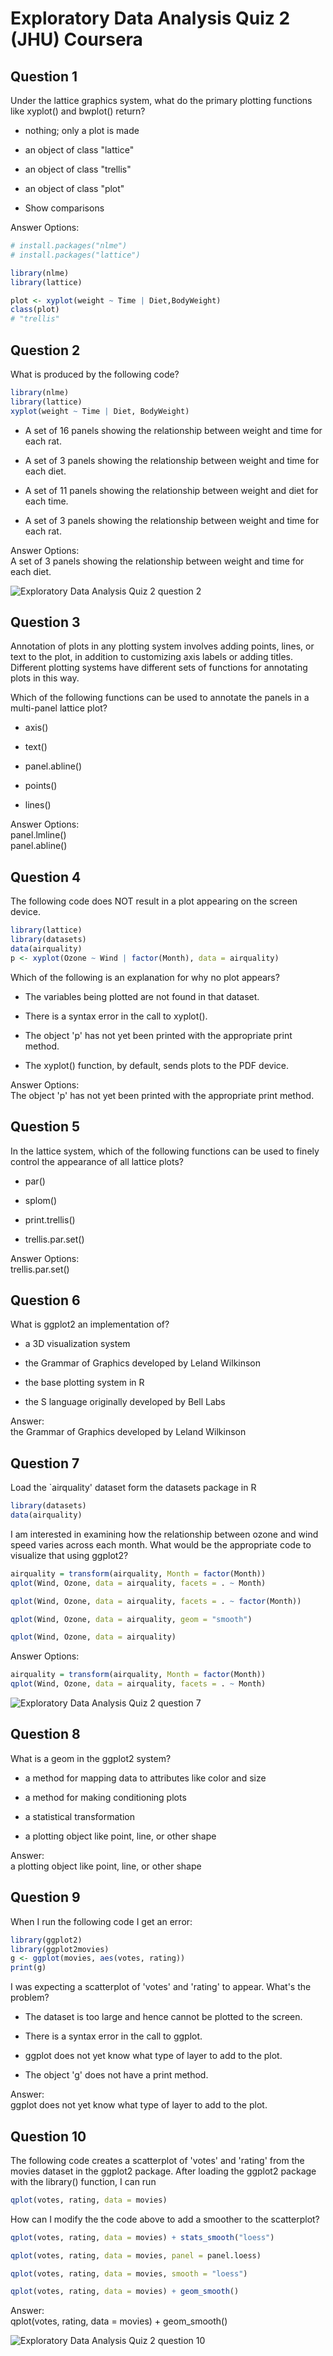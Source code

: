 # Exploratory Data Analysis Quiz 2 (JHU) Coursera

Question 1
----------
Under the lattice graphics system, what do the primary plotting functions like xyplot() and bwplot() return?

* nothing; only a plot is made

* an object of class "lattice"

* an object of class "trellis"

* an object of class "plot"

* Show comparisons

Answer Options: </br>

```R
# install.packages("nlme")
# install.packages("lattice") 

library(nlme)
library(lattice)

plot <- xyplot(weight ~ Time | Diet,BodyWeight)
class(plot)
# "trellis"
```

Question 2
----------
What is produced by the following code?

```R
library(nlme)
library(lattice)
xyplot(weight ~ Time | Diet, BodyWeight)
```

* A set of 16 panels showing the relationship between weight and time for each rat.

* A set of 3 panels showing the relationship between weight and time for each diet.

* A set of 11 panels showing the relationship between weight and diet for each time.

* A set of 3 panels showing the relationship between weight and time for each rat.

Answer Options: </br>
A set of 3 panels showing the relationship between weight and time for each diet.

<img src="https://github.com/mGalarnyk/datasciencecoursera/blob/master/4_Exploratory_Data_Analysis/data/quizImages/q2q2.png" alt="Exploratory Data Analysis Quiz 2 question 2" >

Question 3
----------
Annotation of plots in any plotting system involves adding points, lines, or text to the plot, in addition to customizing axis labels or adding titles. Different plotting systems have different sets of functions for annotating plots in this way.

Which of the following functions can be used to annotate the panels in a multi-panel lattice plot?

* axis()

* text()

* panel.abline()

* points()

* lines()

Answer Options: </br>
panel.lmline() </br>
panel.abline()

Question 4
----------
The following code does NOT result in a plot appearing on the screen device.

```R
library(lattice)
library(datasets)
data(airquality)
p <- xyplot(Ozone ~ Wind | factor(Month), data = airquality)
```
Which of the following is an explanation for why no plot appears?

* The variables being plotted are not found in that dataset.

* There is a syntax error in the call to xyplot().

* The object 'p' has not yet been printed with the appropriate print method.

* The xyplot() function, by default, sends plots to the PDF device.

Answer Options: </br>
The object 'p' has not yet been printed with the appropriate print method.

Question 5
----------
In the lattice system, which of the following functions can be used to finely control the appearance of all lattice plots?

* par()

* splom()

* print.trellis()

* trellis.par.set()

Answer Options: </br>
trellis.par.set()

Question 6
----------
What is ggplot2 an implementation of?

* a 3D visualization system

* the Grammar of Graphics developed by Leland Wilkinson

* the base plotting system in R

* the S language originally developed by Bell Labs

Answer: </br>
the Grammar of Graphics developed by Leland Wilkinson

Question 7
----------
Load the `airquality' dataset form the datasets package in R

```R
library(datasets)
data(airquality)
```

I am interested in examining how the relationship between ozone and wind speed varies across each month. What would be the appropriate code to visualize that using ggplot2?

```R 
airquality = transform(airquality, Month = factor(Month))
qplot(Wind, Ozone, data = airquality, facets = . ~ Month) 
```

```R 
qplot(Wind, Ozone, data = airquality, facets = . ~ factor(Month)) 
```

```R 
qplot(Wind, Ozone, data = airquality, geom = "smooth") 
```

```R 
qplot(Wind, Ozone, data = airquality) 
```

Answer Options: </br>

```R
airquality = transform(airquality, Month = factor(Month))
qplot(Wind, Ozone, data = airquality, facets = . ~ Month)
```

<img src="https://github.com/mGalarnyk/datasciencecoursera/blob/master/4_Exploratory_Data_Analysis/data/quizImages/q2q7.png" alt="Exploratory Data Analysis Quiz 2 question 7" >

Question 8
----------
What is a geom in the ggplot2 system?

* a method for mapping data to attributes like color and size

* a method for making conditioning plots

* a statistical transformation

* a plotting object like point, line, or other shape

Answer: </br>
a plotting object like point, line, or other shape

Question 9
----------
When I run the following code I get an error:

```R
library(ggplot2)
library(ggplot2movies)
g <- ggplot(movies, aes(votes, rating))
print(g)
```
I was expecting a scatterplot of 'votes' and 'rating' to appear. What's the problem?

* The dataset is too large and hence cannot be plotted to the screen.

* There is a syntax error in the call to ggplot.

* ggplot does not yet know what type of layer to add to the plot.

* The object 'g' does not have a print method.

Answer: </br>
ggplot does not yet know what type of layer to add to the plot.

Question 10
----------
The following code creates a scatterplot of 'votes' and 'rating' from the movies dataset in the ggplot2 package. After loading the ggplot2 package with the library() function, I can run

```R
qplot(votes, rating, data = movies)
```
How can I modify the the code above to add a smoother to the scatterplot?

```R 
qplot(votes, rating, data = movies) + stats_smooth("loess") 
```

```R 
qplot(votes, rating, data = movies, panel = panel.loess) 
```

```R 
qplot(votes, rating, data = movies, smooth = "loess") 
```

```R 
qplot(votes, rating, data = movies) + geom_smooth() 
```

Answer: </br>
qplot(votes, rating, data = movies) + geom_smooth()

<img src="https://github.com/mGalarnyk/datasciencecoursera/blob/master/4_Exploratory_Data_Analysis/data/quizImages/q2q10.png" alt="Exploratory Data Analysis Quiz 2 question 10" >
